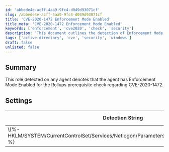 ```yaml
---
id: 'abbede4e-acff-4aa9-9fc4-d049d93071cf'
slug: /abbede4e-acff-4aa9-9fc4-d049d93071cf
title: 'CVE-2020-1472 Enforcement Mode Enabled'
title_meta: 'CVE-2020-1472 Enforcement Mode Enabled'
keywords: ['enforcement', 'cve2020', 'check', 'security']
description: 'This document outlines the detection of Enforcement Mode Enabled on agents as part of the Rollups prerequisite check for CVE-2020-1472. It includes the detection string, comparator, result, and applicable operating systems.'
tags: ['active-directory', 'cve', 'security', 'windows']
draft: false
unlisted: false
---
```


## Summary

This role detected on any agent denotes that the agent has Enforcement Mode Enabled for the Rollups prerequisite check regarding CVE-2020-1472.

## Settings

| Detection String                                                | Comparator | Result | Applicable OS        |
|---------------------------------------------------------------|------------|--------|----------------------|
| \\\{%-HKLM/SYSTEM/CurrentControlSet/Services/Netlogon/Parameters:FullSecureChannelProtection-%} | Equals     | 1      | AD Domain Controller  |



